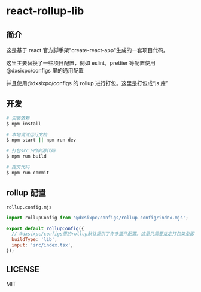 # react-rollup-lib

## 简介

这是基于 react 官方脚手架"create-react-app"生成的一套项目代码。

这里主要替换了一些项目配置，例如 eslint，prettier 等配置使用@dxsixpc/configs 里的通用配置

并且使用@dxsixpc/configs 的 rollup 进行打包。这里是打包成“js 库”

## 开发

```bash
# 安装依赖
$ npm install

# 本地调试运行文档
$ npm start || npm run dev

# 打包src下的资源代码
$ npm run build

# 提交代码
$ npm run commit
```

## rollup 配置

`rollup.config.mjs`

```js
import rollupConfig from '@dxsixpc/configs/rollup-config/index.mjs';

export default rollupConfig({
  // @dxsixpc/configs里的rollup默认提供了许多插件配置。这里只需要指定打包类型即可。
  buildType: 'lib',
  input: 'src/index.tsx',
});
```

## LICENSE

MIT

